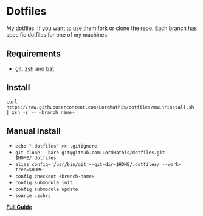 # Dotfiles

My dotfiles. If you want to use them fork or clone the repo. Each branch has specific dotfiles for one of my machines

## Requirements

* [git](https://git-scm.com/), [zsh](http://www.zsh.org/) and [bat](https://github.com/sharkdp/bat)

## Install

`curl https://raw.githubusercontent.com/LordMathis/dotfiles/main/install.sh | zsh -s -- <branch name>`

## Manual install

* `echo ".dotfiles" >> .gitignore`
* `git clone --bare git@github.com:LordMathis/dotfiles.git $HOME/.dotfiles`
* `alias config='/usr/bin/git --git-dir=$HOME/.dotfiles/ --work-tree=$HOME'`
* `config checkout <branch-name>`
* `config submodule init`
* `config submodule update`
* `source .zshrc`

**[Full Guide](https://developer.atlassian.com/blog/2016/02/best-way-to-store-dotfiles-git-bare-repo/)**
